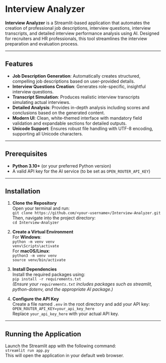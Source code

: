 # Interview Analyzer

**Interview Analyzer** is a Streamlit-based application that automates the creation of professional job descriptions, interview questions, interview transcripts, and detailed interview performance analysis using AI. Designed for recruiters and HR professionals, this tool streamlines the interview preparation and evaluation process.

---

## Features

- **Job Description Generation**: Automatically creates structured, compelling job descriptions based on user-provided details.
- **Interview Questions Creation**: Generates role-specific, insightful interview questions.
- **Transcript Simulation**: Produces realistic interview transcripts simulating actual interviews.
- **Detailed Analysis**: Provides in-depth analysis including scores and conclusions based on the generated content.
- **Modern UI**: Clean, white-themed interface with mandatory field validation and expandable sections for detailed outputs.
- **Unicode Support**: Ensures robust file handling with UTF-8 encoding, supporting all Unicode characters.

---

## Prerequisites

- **Python 3.10+** (or your preferred Python version)
- A valid API key for the AI service (to be set as `OPEN_ROUTER_API_KEY`)

---

## Installation

1. **Clone the Repository**  
   Open your terminal and run:  
   `git clone https://github.com/<your-username>/Interview-Analyzer.git`  
   Then, navigate into the project directory:  
   `cd Interview-Analyzer`

2. **Create a Virtual Environment**  
   For **Windows**:  
   `python -m venv venv`  
   `venv\Scripts\activate`  
   For **macOS/Linux**:  
   `python3 -m venv venv`  
   `source venv/bin/activate`

3. **Install Dependencies**  
   Install the required packages using:  
   `pip install -r requirements.txt`  
   *(Ensure your `requirements.txt` includes packages such as streamlit, python-dotenv, and the appropriate AI package.)*

4. **Configure the API Key**  
   Create a file named `.env` in the root directory and add your API key:  
   `OPEN_ROUTER_API_KEY=your_api_key_here`  
   Replace `your_api_key_here` with your actual API key.

---

## Running the Application

Launch the Streamlit app with the following command:  
`streamlit run app.py`  
This will open the application in your default web browser.

